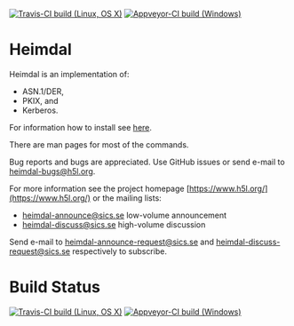 [![Travis-CI build (Linux, OS X)](https://travis-ci.org/heimdal/heimdal.svg?branch=master)](https://travis-ci.org/heimdal/heimdal#)
[![Appveyor-CI build (Windows)](https://ci.appveyor.com/api/projects/status/6j0k0m7kd6jjj4tw/branch/master?svg=true)](https://ci.appveyor.com/project/heimdal/heimdal/branch/master)

Heimdal
=======

Heimdal is an implementation of:

 - ASN.1/DER,
 - PKIX, and
 - Kerberos.

For information how to install see [here](http://www.h5l.org/compile.html).

There are man pages for most of the commands.

Bug reports and bugs are appreciated.  Use GitHub issues or send e-mail to [heimdal-bugs@h5l.org](mailto:heimdal-bugs@h5l.org).

For more information see the project homepage [https://www.h5l.org/](https://www.h5l.org/) or the mailing lists:

 - [heimdal-announce@sics.se](mailto:heimdal-announce@sics.se)	low-volume announcement
 - [heimdal-discuss@sics.se](mailto:heimdal-discuss@sics.se)	high-volume discussion

Send e-mail to [heimdal-announce-request@sics.se](heimdal-announce-request@sics.se) and [heimdal-discuss-request@sics.se](heimdal-discuss-request@sics.se) respectively to subscribe.

Build Status
============

[![Travis-CI build (Linux, OS X)](https://travis-ci.org/heimdal/heimdal.svg?branch=master)](https://travis-ci.org/heimdal/heimdal#)
[![Appveyor-CI build (Windows)](https://ci.appveyor.com/api/projects/status/6j0k0m7kd6jjj4tw/branch/master?svg=true)](https://ci.appveyor.com/project/heimdal/heimdal/branch/master)
